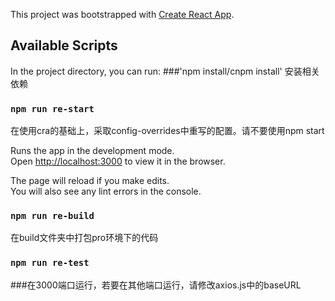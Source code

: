This project was bootstrapped with [Create React App](https://github.com/facebook/create-react-app).

## Available Scripts

In the project directory, you can run:
###'npm install/cnpm install'
安装相关依赖

### `npm run re-start`
在使用cra的基础上，采取config-overrides中重写的配置。请不要使用npm start

Runs the app in the development mode.<br />
Open [http://localhost:3000](http://localhost:3000) to view it in the browser.

The page will reload if you make edits.<br />
You will also see any lint errors in the console.

### `npm run re-build`
在build文件夹中打包pro环境下的代码



### `npm run re-test`
###在3000端口运行，若要在其他端口运行，请修改axios.js中的baseURL


